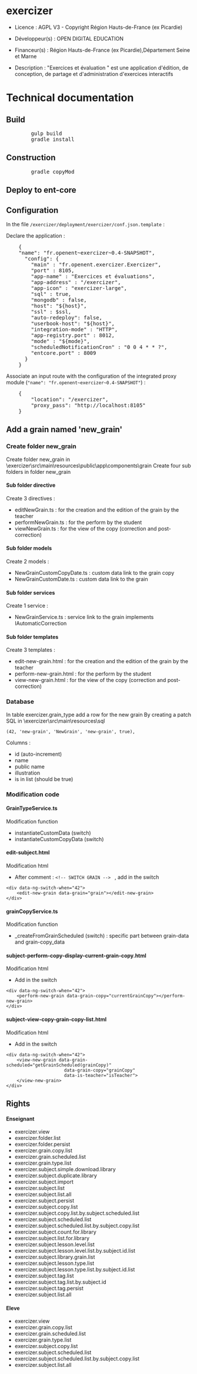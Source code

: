 # exercizer

* Licence : AGPL V3 - Copyright Région Hauts-de-France (ex Picardie)

* Développeur(s) : OPEN DIGITAL EDUCATION

* Financeur(s) :  Région Hauts-de-France (ex Picardie),Département Seine et Marne
	

* Description : "Exercices et évaluation " est une application d'édition, de conception, de partage  et d'administration d'exercices interactifs

# Technical documentation

## Build

<pre>
		gulp build
		gradle install
</pre>


## Construction

<pre>
		gradle copyMod
</pre>

## Deploy to ent-core


## Configuration

In the file `/exercizer/deployment/exercizer/conf.json.template` :


Declare the application :
<pre>
    {
	"name": "fr.openent~exercizer~0.4-SNAPSHOT",
      "config": {
        "main" : "fr.openent.exercizer.Exercizer",
        "port" : 8105,
        "app-name" : "Exercices et évaluations",
    	"app-address" : "/exercizer",
    	"app-icon" : "exercizer-large",
        "sql" : true,
        "mongodb" : false,
        "host": "${host}",
        "ssl" : $ssl,
        "auto-redeploy": false,
        "userbook-host": "${host}",
        "integration-mode" : "HTTP",
        "app-registry.port" : 8012,
        "mode" : "${mode}",
		"scheduledNotificationCron" : "0 0 4 * * ?",
        "entcore.port" : 8009
      }
    }
</pre>


Associate an input route with the configuration of the integrated proxy module (`"name": "fr.openent~exercizer~0.4-SNAPSHOT"`) :
<pre>
	{
		"location": "/exercizer",
		"proxy_pass": "http://localhost:8105"
	}
</pre>

## Add a grain named 'new_grain'

### Create folder new_grain

Create folder new_grain in \exercizer\src\main\resources\public\app\components\grain
Create four sub folders in folder new_grain

#### Sub folder directive

Create 3 directives :

* editNewGrain.ts : for the creation and the edition of the grain by the teacher
* performNewGrain.ts : for the perform by the student
* viewNewGrain.ts : for the view of the copy (correction and post-correction)

#### Sub folder models

Create 2 models :

* NewGrainCustomCopyDate.ts : custom data link to the grain copy
* NewGrainCustomDate.ts : custom data link to the grain

#### Sub folder services

Create 1 service :
* NewGrainService.ts : service link to the grain implements IAutomaticCorrection

#### Sub folder templates

Create 3 templates :

* edit-new-grain.html : for the creation and the edition of the grain by the teacher
* perform-new-grain.html : for the perform by the student
* view-new-grain.html : for the view of the copy (correction and post-correction)

### Database

In table exercizer.grain_type add a row for the new grain
By creating a patch SQL in  \exercizer\src\main\resources\sql

```
(42, 'new-grain', 'NewGrain', 'new-grain', true),
```

Columns :

* id (auto-increment)
* name
* public name
* illustration
* is in list (should be true)

### Modification code

#### GrainTypeService.ts

Modification function

* instantiateCustomData (switch)
* instantiateCustomCopyData (switch)

#### edit-subject.html

Modification html

* After comment : ```<!-- SWITCH GRAIN --> ``` , add in the switch

```
<div data-ng-switch-when="42">
    <edit-new-grain data-grain="grain"></edit-new-grain>
</div>
```

#### grainCopyService.ts

Modification function

* _createFromGrainScheduled (switch) : specific part between grain-data and grain-copy_data

#### subject-perform-copy-display-current-grain-copy.html

Modification html

* Add in the switch

```
<div data-ng-switch-when="42">
    <perform-new-grain data-grain-copy="currentGrainCopy"></perform-new-grain>
</div>
```


#### subject-view-copy-grain-copy-list.html

Modification html

* Add in the switch

```
<div data-ng-switch-when="42">
    <view-new-grain data-grain-scheduled="getGrainScheduled(grainCopy)"
                      data-grain-copy="grainCopy"
                      data-is-teacher="isTeacher">
    </view-new-grain>
</div>
```

## Rights

#### Enseignant

* exercizer.view
* exercizer.folder.list
* exercizer.folder.persist
* exercizer.grain.copy.list
* exercizer.grain.scheduled.list
* exercizer.grain.type.list
* exercizer.subject.simple.download.library
* exercizer.subject.duplicate.library
* exercizer.subject.import
* exercizer.subject.list
* exercizer.subject.list.all
* exercizer.subject.persist
* exercizer.subject.copy.list
* exercizer.subject.copy.list.by.subject.scheduled.list
* exercizer.subject.scheduled.list
* exercizer.subject.scheduled.list.by.subject.copy.list
* exercizer.subject.count.for.library
* exercizer.subject.list.for.library
* exercizer.subject.lesson.level.list
* exercizer.subject.lesson.level.list.by.subject.id.list
* exercizer.subject.library.grain.list
* exercizer.subject.lesson.type.list
* exercizer.subject.lesson.type.list.by.subject.id.list
* exercizer.subject.tag.list
* exercizer.subject.tag.list.by.subject.id
* exercizer.subject.tag.persist
* exercizer.subject.list.all

#### Eleve

* exercizer.view
* exercizer.grain.copy.list
* exercizer.grain.scheduled.list
* exercizer.grain.type.list
* exercizer.subject.copy.list
* exercizer.subject.scheduled.list
* exercizer.subject.scheduled.list.by.subject.copy.list
* exercizer.subject.list.all
